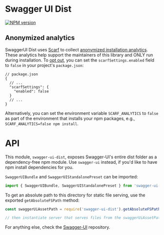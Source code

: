 # Swagger UI Dist

[![NPM version](https://badge.fury.io/js/swagger-ui-dist.svg)](http://badge.fury.io/js/swagger-ui-dist)

## Anonymized analytics

SwaggerUI Dist uses [Scarf](https://scarf.sh/) to collect [anonymized installation analytics](https://github.com/scarf-sh/scarf-js?tab=readme-ov-file#as-a-user-of-a-package-using-scarf-js-what-information-does-scarf-js-send-about-me). These analytics help support the maintainers of this library and ONLY run during installation. To [opt out](https://github.com/scarf-sh/scarf-js?tab=readme-ov-file#as-a-user-of-a-package-using-scarf-js-how-can-i-opt-out-of-analytics), you can set the `scarfSettings.enabled` field to `false` in your project's `package.json`:

```
// package.json
{
  // ...
  "scarfSettings": {
    "enabled": false
  }
  // ...
}
```

Alternatively, you can set the environment variable `SCARF_ANALYTICS` to `false` as part of the environment that installs your npm packages, e.g., `SCARF_ANALYTICS=false npm install`.

# API

This module, `swagger-ui-dist`, exposes Swagger-UI's entire dist folder as a dependency-free npm module.
Use `swagger-ui` instead, if you'd like to have npm install dependencies for you.

`SwaggerUIBundle` and `SwaggerUIStandalonePreset` can be imported:

```javascript
import { SwaggerUIBundle, SwaggerUIStandalonePreset } from 'swagger-ui-dist';
```

To get an absolute path to this directory for static file serving, use the exported `getAbsoluteFSPath` method:

```javascript
const swaggerUiAssetPath = require('swagger-ui-dist').getAbsoluteFSPath();

// then instantiate server that serves files from the swaggerUiAssetPath
```

For anything else, check the [Swagger-UI](https://github.com/swagger-api/swagger-ui) repository.
